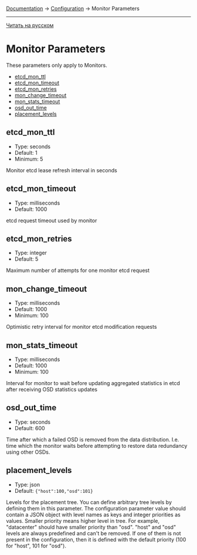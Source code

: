 [Documentation](../../README.md#documentation) → [Configuration](../config.en.md) → Monitor Parameters

-----

[Читать на русском](monitor.ru.md)

# Monitor Parameters

These parameters only apply to Monitors.

- [etcd_mon_ttl](#etcd_mon_ttl)
- [etcd_mon_timeout](#etcd_mon_timeout)
- [etcd_mon_retries](#etcd_mon_retries)
- [mon_change_timeout](#mon_change_timeout)
- [mon_stats_timeout](#mon_stats_timeout)
- [osd_out_time](#osd_out_time)
- [placement_levels](#placement_levels)

## etcd_mon_ttl

- Type: seconds
- Default: 1
- Minimum: 5

Monitor etcd lease refresh interval in seconds

## etcd_mon_timeout

- Type: milliseconds
- Default: 1000

etcd request timeout used by monitor

## etcd_mon_retries

- Type: integer
- Default: 5

Maximum number of attempts for one monitor etcd request

## mon_change_timeout

- Type: milliseconds
- Default: 1000
- Minimum: 100

Optimistic retry interval for monitor etcd modification requests

## mon_stats_timeout

- Type: milliseconds
- Default: 1000
- Minimum: 100

Interval for monitor to wait before updating aggregated statistics in
etcd after receiving OSD statistics updates

## osd_out_time

- Type: seconds
- Default: 600

Time after which a failed OSD is removed from the data distribution.
I.e. time which the monitor waits before attempting to restore data
redundancy using other OSDs.

## placement_levels

- Type: json
- Default: `{"host":100,"osd":101}`

Levels for the placement tree. You can define arbitrary tree levels by
defining them in this parameter. The configuration parameter value should
contain a JSON object with level names as keys and integer priorities as
values.  Smaller priority means higher level in tree. For example,
"datacenter" should have smaller priority than "osd". "host" and "osd"
levels are always predefined and can't be removed. If one of them is not
present in the configuration, then it is defined with the default priority
(100 for "host", 101 for "osd").

